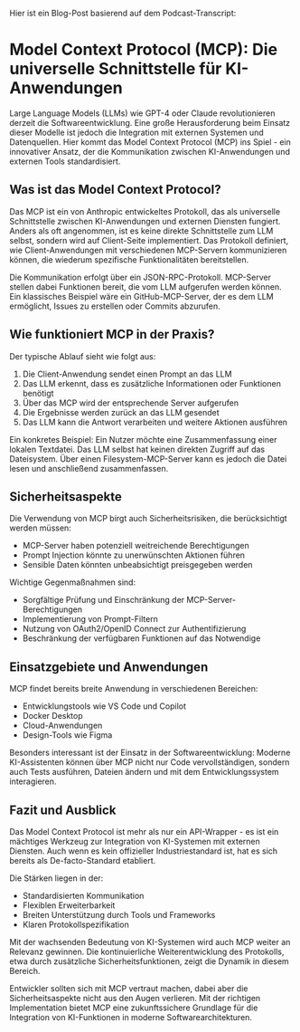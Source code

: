 Hier ist ein Blog-Post basierend auf dem Podcast-Transcript:
# Model Context Protocol (MCP): Die universelle Schnittstelle für KI-Anwendungen

Large Language Models (LLMs) wie GPT-4 oder Claude revolutionieren derzeit die Softwareentwicklung. Eine große Herausforderung beim Einsatz dieser Modelle ist jedoch die Integration mit externen Systemen und Datenquellen. Hier kommt das Model Context Protocol (MCP) ins Spiel - ein innovativer Ansatz, der die Kommunikation zwischen KI-Anwendungen und externen Tools standardisiert.

## Was ist das Model Context Protocol?

Das MCP ist ein von Anthropic entwickeltes Protokoll, das als universelle Schnittstelle zwischen KI-Anwendungen und externen Diensten fungiert. Anders als oft angenommen, ist es keine direkte Schnittstelle zum LLM selbst, sondern wird auf Client-Seite implementiert. Das Protokoll definiert, wie Client-Anwendungen mit verschiedenen MCP-Servern kommunizieren können, die wiederum spezifische Funktionalitäten bereitstellen.

Die Kommunikation erfolgt über ein JSON-RPC-Protokoll. MCP-Server stellen dabei Funktionen bereit, die vom LLM aufgerufen werden können. Ein klassisches Beispiel wäre ein GitHub-MCP-Server, der es dem LLM ermöglicht, Issues zu erstellen oder Commits abzurufen.

## Wie funktioniert MCP in der Praxis?

Der typische Ablauf sieht wie folgt aus:

1. Die Client-Anwendung sendet einen Prompt an das LLM
2. Das LLM erkennt, dass es zusätzliche Informationen oder Funktionen benötigt
3. Über das MCP wird der entsprechende Server aufgerufen
4. Die Ergebnisse werden zurück an das LLM gesendet
5. Das LLM kann die Antwort verarbeiten und weitere Aktionen ausführen

Ein konkretes Beispiel: Ein Nutzer möchte eine Zusammenfassung einer lokalen Textdatei. Das LLM selbst hat keinen direkten Zugriff auf das Dateisystem. Über einen Filesystem-MCP-Server kann es jedoch die Datei lesen und anschließend zusammenfassen.

## Sicherheitsaspekte

Die Verwendung von MCP birgt auch Sicherheitsrisiken, die berücksichtigt werden müssen:

- MCP-Server haben potenziell weitreichende Berechtigungen
- Prompt Injection könnte zu unerwünschten Aktionen führen  
- Sensible Daten könnten unbeabsichtigt preisgegeben werden

Wichtige Gegenmaßnahmen sind:

- Sorgfältige Prüfung und Einschränkung der MCP-Server-Berechtigungen
- Implementierung von Prompt-Filtern
- Nutzung von OAuth2/OpenID Connect zur Authentifizierung
- Beschränkung der verfügbaren Funktionen auf das Notwendige

## Einsatzgebiete und Anwendungen

MCP findet bereits breite Anwendung in verschiedenen Bereichen:

- Entwicklungstools wie VS Code und Copilot
- Docker Desktop
- Cloud-Anwendungen
- Design-Tools wie Figma

Besonders interessant ist der Einsatz in der Softwareentwicklung: Moderne KI-Assistenten können über MCP nicht nur Code vervollständigen, sondern auch Tests ausführen, Dateien ändern und mit dem Entwicklungssystem interagieren.

## Fazit und Ausblick

Das Model Context Protocol ist mehr als nur ein API-Wrapper - es ist ein mächtiges Werkzeug zur Integration von KI-Systemen mit externen Diensten. Auch wenn es kein offizieller Industriestandard ist, hat es sich bereits als De-facto-Standard etabliert.

Die Stärken liegen in der:
- Standardisierten Kommunikation
- Flexiblen Erweiterbarkeit
- Breiten Unterstützung durch Tools und Frameworks
- Klaren Protokollspezifikation

Mit der wachsenden Bedeutung von KI-Systemen wird auch MCP weiter an Relevanz gewinnen. Die kontinuierliche Weiterentwicklung des Protokolls, etwa durch zusätzliche Sicherheitsfunktionen, zeigt die Dynamik in diesem Bereich.

Entwickler sollten sich mit MCP vertraut machen, dabei aber die Sicherheitsaspekte nicht aus den Augen verlieren. Mit der richtigen Implementation bietet MCP eine zukunftssichere Grundlage für die Integration von KI-Funktionen in moderne Softwarearchitekturen.